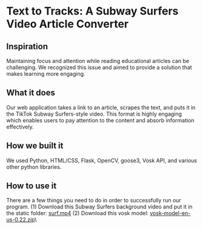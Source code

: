 # Text to Tracks: A Subway Surfers Video Article Converter

## Inspiration
Maintaining focus and attention while reading educational articles can be challenging. We recognized this issue and aimed to provide a solution that makes learning more engaging.

## What it does
Our web application takes a link to an article, scrapes the text, and puts it in the TikTok Subway Surfers-style video. This format is highly engaging which enables users to pay attention to the content and absorb information effectively.

## How we built it
We used Python, HTML/CSS, Flask, OpenCV, goose3, Vosk API, and various other python libraries.

## How to use it

There are a few things you need to do in order to successfully run our program.
(1) Download this Subway Surfers background video and put it in the static folder: [surf.mp4](https://drive.google.com/file/d/1ZyFZKIB1HiZM_XDQPRRiiAIvU4sgl10k/view?usp=drive_link)
(2) Download this vosk model: [vosk-model-en-us-0.22.zip](https://alphacephei.com/vosk/models/vosk-model-en-us-0.22.zip)\



